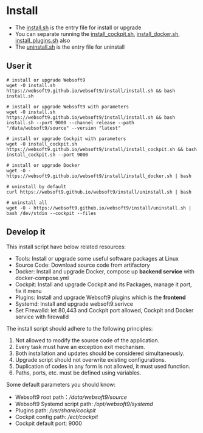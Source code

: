 # Install

- The [install.sh](./install.sh) is the entry file for install or upgrade
- You can separate running the [install_cockpit.sh](./install_cockpit.sh), [install_docker.sh](./install_docker.sh), [install_plugins.sh](./install_plugins.sh) also
- The [uninstall.sh](./install.sh) is the entry file for uninstall


## User it

```
# install or upgrade Websoft9
wget -O install.sh https://websoft9.github.io/websoft9/install/install.sh && bash install.sh

# install or upgrade Websoft9 with parameters
wget -O install.sh https://websoft9.github.io/websoft9/install/install.sh && bash install.sh --port 9000 --channel release --path "/data/websoft9/source" --version "latest"

# install or upgrade Cockpit with parameters
wget -O install_cockpit.sh https://websoft9.github.io/websoft9/install/install_cockpit.sh && bash install_cockpit.sh --port 9000

# install or upgrade Docker
wget -O - https://websoft9.github.io/websoft9/install/install_docker.sh | bash

# uninstall by default
curl https://websoft9.github.io/websoft9/install/uninstall.sh | bash

# uninstall all
wget -O - https://websoft9.github.io/websoft9/install/uninstall.sh | bash /dev/stdin --cockpit --files
```

## Develop it

This install script have below related resources:

- Tools: Install or upgrade some useful software packages at Linux
- Source Code: Download source code from artifactory
- Docker: Install and upgrade Docker, compose up **backend service** with docker-compose.yml
- Cockpit: Install and upgrade Cockpit and its Packages, manage it port, fix it menu
- Plugins: Install and upgrade Websoft9 plugins which is the **frontend**
- Systemd: Install and upgrade websoft9.serivce
- Set Firewalld: let 80,443 and Cockpit port allowed, Cockpit and Docker service with firewalld

The install script should adhere to the following principles:

1. Not allowed to modify the source code of the application.
2. Every task must have an exception exit mechanism.
3. Both installation and updates should be considered simultaneously.
4. Upgrade script should not overwrite existing configurations.
5. Duplication of codes in any form is not allowed, it must used function.
6. Paths, ports, etc. must be defined using variables.


Some default parameters you should know:

- Websoft9 root path：*/data/websoft9/source* 
- Websoft9 Systemd script path: */opt/websoft9/systemd*  
- Plugins path: */usr/share/cockpit*  
- Cockpit config path: */ect/cockpit* 
- Cockpit default port: 9000

